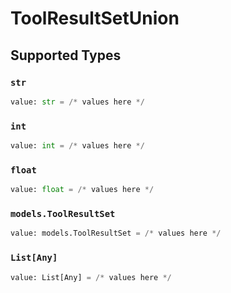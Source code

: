 # ToolResultSetUnion


## Supported Types

### `str`

```python
value: str = /* values here */
```

### `int`

```python
value: int = /* values here */
```

### `float`

```python
value: float = /* values here */
```

### `models.ToolResultSet`

```python
value: models.ToolResultSet = /* values here */
```

### `List[Any]`

```python
value: List[Any] = /* values here */
```

